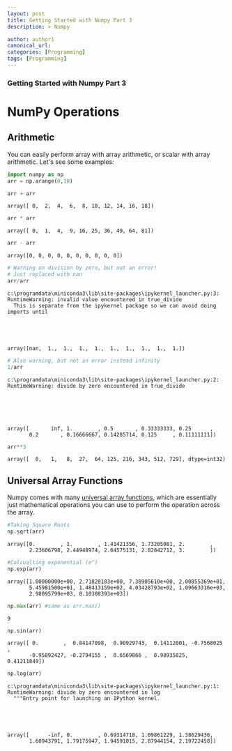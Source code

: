 ```yaml
---
layout: post
title: Getting Started with Numpy Part 3
description: > Numpy

author: author1
canonical_url:
categories: [Programming]
tags: [Programming]
---
```

### Getting Started with Numpy Part 3


# NumPy Operations

## Arithmetic

You can easily perform array with array arithmetic, or scalar with array arithmetic. Let's see some examples:


```python
import numpy as np
arr = np.arange(0,10)
```


```python
arr + arr
```




    array([ 0,  2,  4,  6,  8, 10, 12, 14, 16, 18])




```python
arr * arr
```




    array([ 0,  1,  4,  9, 16, 25, 36, 49, 64, 81])




```python
arr - arr
```




    array([0, 0, 0, 0, 0, 0, 0, 0, 0, 0])




```python
# Warning on division by zero, but not an error!
# Just replaced with nan
arr/arr
```

    c:\programdata\miniconda3\lib\site-packages\ipykernel_launcher.py:3: RuntimeWarning: invalid value encountered in true_divide
      This is separate from the ipykernel package so we can avoid doing imports until





    array([nan,  1.,  1.,  1.,  1.,  1.,  1.,  1.,  1.,  1.])




```python
# Also warning, but not an error instead infinity
1/arr
```

    c:\programdata\miniconda3\lib\site-packages\ipykernel_launcher.py:2: RuntimeWarning: divide by zero encountered in true_divide






    array([       inf, 1.        , 0.5       , 0.33333333, 0.25      ,
           0.2       , 0.16666667, 0.14285714, 0.125     , 0.11111111])




```python
arr**3
```




    array([  0,   1,   8,  27,  64, 125, 216, 343, 512, 729], dtype=int32)



## Universal Array Functions

Numpy comes with many [universal array functions](http://docs.scipy.org/doc/numpy/reference/ufuncs.html), which are essentially just mathematical operations you can use to perform the operation across the array.


```python
#Taking Square Roots
np.sqrt(arr)
```




    array([0.        , 1.        , 1.41421356, 1.73205081, 2.        ,
           2.23606798, 2.44948974, 2.64575131, 2.82842712, 3.        ])




```python
#Calcualting exponential (e^)
np.exp(arr)
```




    array([1.00000000e+00, 2.71828183e+00, 7.38905610e+00, 2.00855369e+01,
           5.45981500e+01, 1.48413159e+02, 4.03428793e+02, 1.09663316e+03,
           2.98095799e+03, 8.10308393e+03])




```python
np.max(arr) #same as arr.max()
```




    9




```python
np.sin(arr)
```




    array([ 0.        ,  0.84147098,  0.90929743,  0.14112001, -0.7568025 ,
           -0.95892427, -0.2794155 ,  0.6569866 ,  0.98935825,  0.41211849])




```python
np.log(arr)
```

    c:\programdata\miniconda3\lib\site-packages\ipykernel_launcher.py:1: RuntimeWarning: divide by zero encountered in log
      """Entry point for launching an IPython kernel.





    array([      -inf, 0.        , 0.69314718, 1.09861229, 1.38629436,
           1.60943791, 1.79175947, 1.94591015, 2.07944154, 2.19722458])
